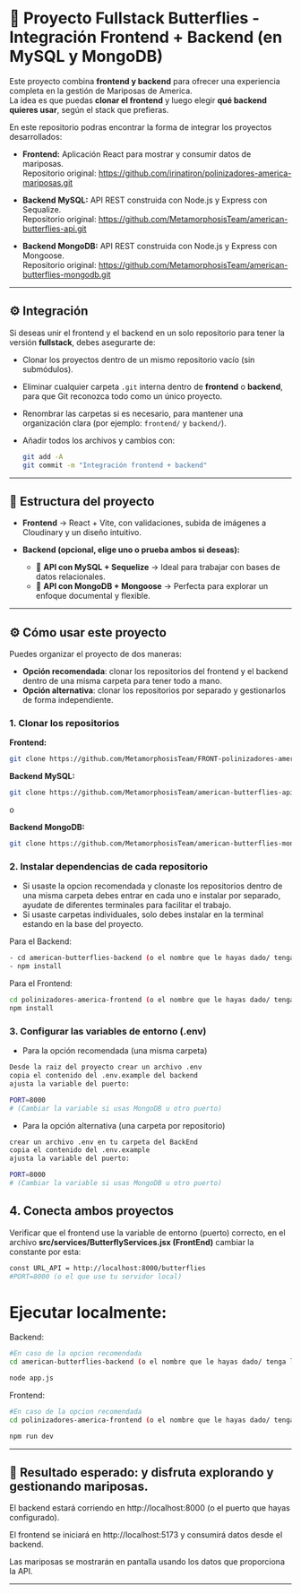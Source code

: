 # 🧩 Proyecto Fullstack Butterflies - Integración Frontend + Backend (en MySQL y MongoDB)

Este proyecto combina **frontend y backend** para ofrecer una experiencia completa en la gestión de Mariposas de America.  
La idea es que puedas **clonar el frontend** y luego elegir **qué backend quieres usar**, según el stack que prefieras.

En este repositorio podras encontrar la forma de integrar los proyectos desarrollados:

- **Frontend:** Aplicación React para mostrar y consumir datos de mariposas.  
  Repositorio original: https://github.com/irinatiron/polinizadores-america-mariposas.git

- **Backend MySQL:** API REST construida con Node.js y Express con Sequalize.  
  Repositorio original: https://github.com/MetamorphosisTeam/american-butterflies-api.git

- **Backend MongoDB:** API REST construida con Node.js y Express con Mongoose.  
  Repositorio original: https://github.com/MetamorphosisTeam/american-butterflies-mongodb.git  

---

## ⚙️ Integración 

Si deseas unir el frontend y el backend en un solo repositorio para tener la versión **fullstack**, debes asegurarte de:

- Clonar los proyectos dentro de un mismo repositorio vacío (sin submódulos).  
- Eliminar cualquier carpeta `.git` interna dentro de **frontend** o **backend**, para que Git reconozca todo como un único proyecto.  
- Renombrar las carpetas si es necesario, para mantener una organización clara (por ejemplo: `frontend/` y `backend/`).  
- Añadir todos los archivos y cambios con:
  
  ```bash
  git add -A
  git commit -m "Integración frontend + backend"
  ```

---

## 📁 Estructura del proyecto

- **Frontend** → React + Vite, con validaciones, subida de imágenes a Cloudinary y un diseño intuitivo.  
- **Backend (opcional, elige uno o prueba ambos si deseas):**
  
  - 🐘 **API con MySQL + Sequelize** → Ideal para trabajar con bases de datos relacionales.  
  - 🍃 **API con MongoDB + Mongoose** → Perfecta para explorar un enfoque documental y flexible.  

---

## ⚙️ Cómo usar este proyecto

Puedes organizar el proyecto de dos maneras:

- **Opción recomendada**: clonar los repositorios del frontend y el backend dentro de una misma carpeta para tener todo a mano.  
- **Opción alternativa**: clonar los repositorios por separado y gestionarlos de forma independiente.

### 1. Clonar los repositorios

**Frontend:**
```bash
git clone https://github.com/MetamorphosisTeam/FRONT-polinizadores-america-mariposas.git
```

**Backend MySQL:**
```bash
git clone https://github.com/MetamorphosisTeam/american-butterflies-api.git
```
o 

**Backend MongoDB:**
```bash
git clone https://github.com/MetamorphosisTeam/american-butterflies-mongodb.git
```

### 2. Instalar dependencias de cada repositorio

 - Si usaste la opcion recomendada y clonaste los repositorios dentro de una misma carpeta debes entrar en cada uno e instalar por separado, ayudate de diferentes terminales para facilitar el trabajo.
 - Si usaste carpetas individuales, solo debes instalar en la terminal estando en la base del proyecto.

Para el Backend:
```bash
- cd american-butterflies-backend (o el nombre que le hayas dado/ tenga la carpeta del Backend)
- npm install
```

Para el Frontend:
```bash
cd polinizadores-america-frontend (o el nombre que le hayas dado/ tenga la carpeta del Frontend)
npm install
```

### 3. Configurar las variables de entorno (.env)

 - Para la opción recomendada (una misma carpeta)
```bash
Desde la raiz del proyecto crear un archivo .env
copia el contenido del .env.example del backend
ajusta la variable del puerto:

PORT=8000
# (Cambiar la variable si usas MongoDB u otro puerto)
```

 - Para la opción alternativa (una carpeta por repositorio)
```bash
crear un archivo .env en tu carpeta del BackEnd
copia el contenido del .env.example
ajusta la variable del puerto:

PORT=8000
# (Cambiar la variable si usas MongoDB u otro puerto)
```

## 4. Conecta ambos proyectos 

Verificar que el frontend use la variable de entorno (puerto) correcto, en el archivo **src/services/ButterflyServices.jsx (FrontEnd)** cambiar la constante por esta:
```bash
const URL_API = http://localhost:8000/butterflies
#PORT=8000 (o el que use tu servidor local)
``` 

# Ejecutar localmente:

Backend:
```bash
#En caso de la opcion recomendada
cd american-butterflies-backend (o el nombre que le hayas dado/ tenga la carpeta del Backend)

node app.js

```

Frontend:
```bash
#En caso de la opcion recomendada
cd polinizadores-america-frontend (o el nombre que le hayas dado/ tenga la carpeta del Frontend)

npm run dev

```

---


## 🧪 Resultado esperado: y disfruta explorando y gestionando mariposas.

El backend estará corriendo en http://localhost:8000 (o el puerto que hayas configurado).

El frontend se iniciará en http://localhost:5173 y consumirá datos desde el backend.

Las mariposas se mostrarán en pantalla usando los datos que proporciona la API.

---

